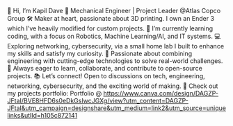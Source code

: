 👋 Hi, I’m Kapil Dave
🔧 Mechanical Engineer | Project Leader @Atlas Copco Group
🛠️ Maker at heart, passionate about 3D printing. I own an Ender 3 which I’ve heavily modified for custom projects.
🌱 I’m currently learning coding, with a focus on Robotics, Machine Learning/AI, and IT systems.
💻 Exploring networking, cybersecurity, via a small home lab I built to enhance my skills and satisfy my curiosity.
🚀 Passionate about combining engineering with cutting-edge technologies to solve real-world challenges.
🔗 Always eager to learn, collaborate, and contribute to open-source projects.
📚 Let’s connect! Open to discussions on tech, engineering, networking, cybersecurity, and the exciting world of making.
📂 Check out my projects portfolio: Portfolio @ https://www.canva.com/design/DAGZP-JFtaI/BVE8HFD6s0eDkGsIwcJGXg/view?utm_content=DAGZP-JFtaI&utm_campaign=designshare&utm_medium=link2&utm_source=uniquelinks&utlId=h105c872141
<!---
davekapil98/davekapil98 is a ✨ special ✨ repository because its `README.md` (this file) appears on your GitHub profile.
You can click the Preview link to take a look at your changes.
--->
